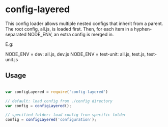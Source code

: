 # config-layered

This config loader allows multiple nested configs that
inherit from a parent. The root config, all.js, is loaded
first. Then, for each item in a hyphen-separated NODE_ENV,
an extra config is merged in.

E.g:

NODE_ENV = dev: all.js, dev.js
NODE_ENV = test-unit: all.js, test.js, test-unit.js

## Usage

```javascript

var configLayered = require('config-layered')

// default: load config from ./config directory
var config = configLayered();

// specified folder: load config fron specific folder
config = configLayered('configuration');

```
